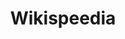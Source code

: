 ---
title: Wikispeedia
emoji: 🐳
colorFrom: purple
colorTo: gray
sdk: docker
app_port: 7860
hf_oauth: true
hf_oauth_scopes:
  - openid
  - profile
  - inference-api
  - email
---